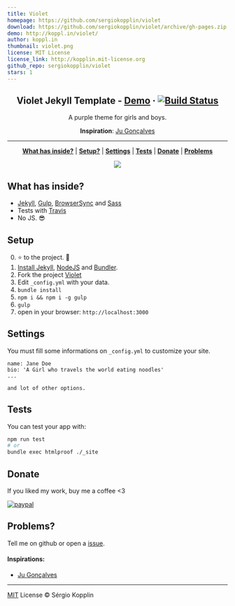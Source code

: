 ```yaml
---
title: Violet
homepage: https://github.com/sergiokopplin/violet
download: https://github.com/sergiokopplin/violet/archive/gh-pages.zip
demo: http://koppl.in/violet/
author: koppl.in
thumbnail: violet.png
license: MIT License
license_link: http://kopplin.mit-license.org
github_repo: sergiokopplin/violet
stars: 1
---
```


<p align="center">
    <h2 align="center">Violet Jekyll Template - <a href="http://sergiokopplin.github.io/violet/">Demo</a> · <a href="https://travis-ci.org/sergiokopplin/violet"><img src="https://travis-ci.org/sergiokopplin/violet.svg?branch=gh-pages" alt="Build Status" /></a></h2>
</p>

<p align="center">A purple theme for girls and boys.</p>

<p align="center"><strong>Inspiration</strong>: <a href="http://cyberglot.me">Ju Gonçalves</a></p>

***

<p align="center">
    <b><a href="README.md#what-has-inside">What has inside?</a></b>
    |
    <b><a href="README.md#setup">Setup?</a></b>
    |
    <b><a href="README.md#settings">Settings</a></b>
    |
    <b><a href="README.md#tests">Tests</a></b>
    |
    <b><a href="README.md#donate">Donate</a></b>
    |
    <b><a href="README.md#problems">Problems</a></b>
</p>

<p align="center">
    <img src="https://raw.githubusercontent.com/sergiokopplin/violet/gh-pages/violet.png" />
</p>

## What has inside?

- [Jekyll](https://jekyllrb.com/), [Gulp](http://gulpjs.com/), [BrowserSync](https://www.browsersync.io/) and [Sass](http://sass-lang.com/)
- Tests with [Travis](https://travis-ci.org/)
- No JS. :sunglasses:

## Setup

0. :star: to the project. :metal:
1. [Install Jekyll](http://jekyllrb.com), [NodeJS](https://nodejs.org/) and [Bundler](http://bundler.io/).
2. Fork the project [Violet](https://github.com/sergiokopplin/violet/fork)
3. Edit `_config.yml` with your data.
4. `bundle install`
5. `npm i && npm i -g gulp`
6. `gulp`
7. open in your browser: `http://localhost:3000`

## Settings

You must fill some informations on `_config.yml` to customize your site.

```
name: Jane Doe
bio: 'A Girl who travels the world eating noodles'
...

and lot of other options.
```

## Tests

You can test your app with:

```bash
npm run test
# or
bundle exec htmlproof ./_site
````

## Donate

If you liked my work, buy me a coffee <3

[![paypal](https://www.paypalobjects.com/en_US/i/btn/btn_donateCC_LG.gif)](https://www.paypal.com/cgi-bin/webscr?cmd=_s-xclick&hosted_button_id=U7B6UM6QWLG7E)

## Problems?

Tell me on github or open a [issue](https://github.com/sergiokopplin/violet/issues/new).

#### Inspirations:
- [Ju Gonçalves](http://cyberglot.me/)

---

[MIT](http://kopplin.mit-license.org/) License © Sérgio Kopplin

